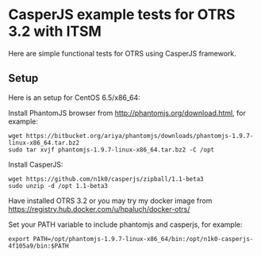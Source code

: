 CasperJS example tests for OTRS 3.2 with ITSM 
=============================================

Here are simple functional tests for OTRS using CasperJS framework.

Setup
-----
Here is an setup for CentOS 6.5/x86_64:

Install PhantomJS browser from http://phantomjs.org/download.html, for example:

	wget https://bitbucket.org/ariya/phantomjs/downloads/phantomjs-1.9.7-linux-x86_64.tar.bz2
	sudo tar xvjf phantomjs-1.9.7-linux-x86_64.tar.bz2 -C /opt

Install CasperJS:

	wget https://github.com/n1k0/casperjs/zipball/1.1-beta3
	sudo unzip -d /opt 1.1-beta3

Have installed OTRS 3.2 or you may try my docker image from https://registry.hub.docker.com/u/hpaluch/docker-otrs/

Set your PATH variable to include phantomjs and casperjs, for example:

	export PATH=/opt/phantomjs-1.9.7-linux-x86_64/bin:/opt/n1k0-casperjs-4f105a9/bin:$PATH


